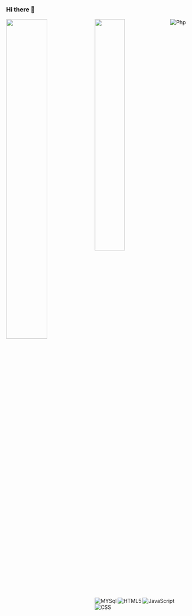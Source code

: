 ### Hi there 👋
<img align="left" width="47%" src="https://awesome-github-stats.azurewebsites.net/user-stats/vishu2820?theme=github-dark"/>
<img align="left" width="40%" src="https://github-readme-stats.vercel.app/api/top-langs/?username=vishu2820&layout=compact"/>


<img align="left" alt="MYSql" src="https://img.shields.io/badge/mysql-%2300f.svg?style=for-the-badge&logo=mysql&logoColor=white"/>
<img align="left" alt="HTML5" src="https://img.shields.io/badge/html5-%23E34F26.svg?style=for-the-badge&logo=html5&logoColor=white"/>
<img align="left" alt="JavaScript" src="https://img.shields.io/badge/javascript-%23323330.svg?style=for-the-badge&logo=javascript&logoColor=%23F7DF1E"/>
<img align="left" alt="CSS" src="https://img.shields.io/badge/css3-%231572B6.svg?style=for-the-badge&logo=css3&logoColor=white"/>
<img alt="Php" src="https://img.shields.io/badge/php-%23777BB4.svg?style=for-the-badge&logo=php&logoColor=white"/>

